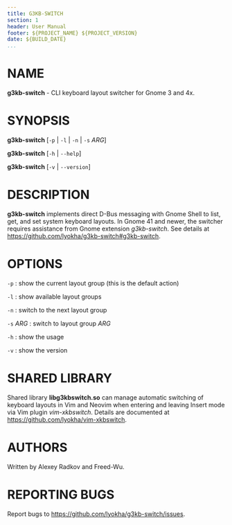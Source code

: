 ```yaml
---
title: G3KB-SWITCH
section: 1
header: User Manual
footer: ${PROJECT_NAME} ${PROJECT_VERSION}
date: ${BUILD_DATE}
...
```


# NAME
**g3kb-switch** - CLI keyboard layout switcher for Gnome 3 and 4x.

# SYNOPSIS
**g3kb-switch** [`-p` | `-l` | `-n` | `-s` *ARG*]

**g3kb-switch** [`-h` | `--help`]

**g3kb-switch** [`-v` | `--version`]

# DESCRIPTION
**g3kb-switch** implements direct D-Bus messaging with Gnome Shell to list,
get, and set system keyboard layouts. In Gnome 41 and newer, the switcher
requires assistance from Gnome extension *g3kb-switch*. See details at
<https://github.com/lyokha/g3kb-switch#g3kb-switch>.

# OPTIONS
`-p`
: show the current layout group (this is the default action)

`-l`
: show available layout groups

`-n`
: switch to the next layout group

`-s` *ARG*
: switch to layout group *ARG*

`-h`
: show the usage

`-v`
: show the version

# SHARED LIBRARY
Shared library **libg3kbswitch.so** can manage automatic switching of keyboard
layouts in Vim and Neovim when entering and leaving Insert mode via Vim plugin
*vim-xkbswitch*. Details are documented at
<https://github.com/lyokha/vim-xkbswitch>.

# AUTHORS
Written by Alexey Radkov and Freed-Wu.

# REPORTING BUGS
Report bugs to <https://github.com/lyokha/g3kb-switch/issues>.
